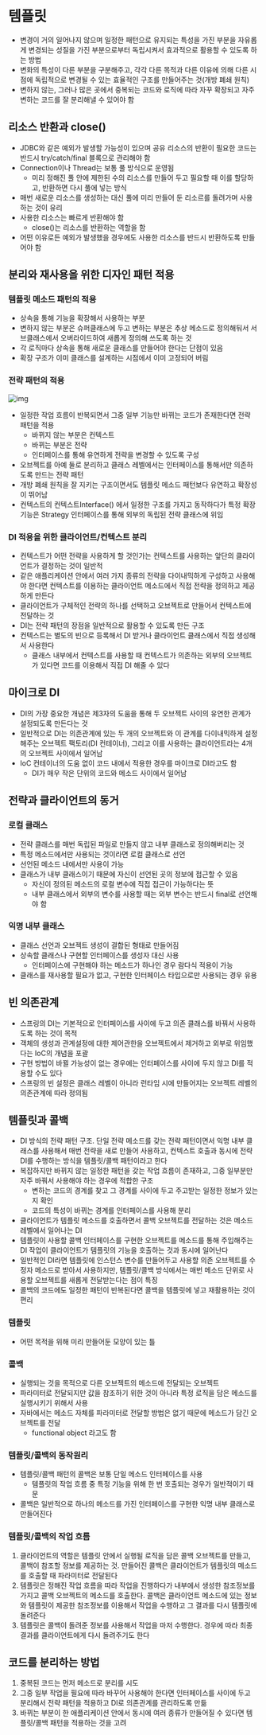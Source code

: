 템플릿
========

- 변경이 거의 일어나지 않으며 일정한 패턴으로 유지되는 특성을 가진 부분을 자유롭게 변경되는 성질을 가진 부분으로부터 독립시켜서 효과적으로 활용할 수 있도록 하는 방법
- 변화의 특성이 다른 부분을 구분해주고, 각각 다른 목적과 다른 이유에 의해 다른 시점에 독립적으로 변경될 수 있는 효율적인 구조를 만들어주는 것(개방 폐쇄 원칙)
- 변하지 않는, 그러나 많은 곳에서 중복되는 코드와 로직에 따라 자꾸 확장되고 자주 변하는 코드를 잘 분리해낼 수 있어야 함
 

## 리소스 반환과 close()

- JDBC와 같은 예외가 발생할 가능성이 있으며 공유 리소스의 반환이 필요한 코드는 반드시 try/catch/final 블록으로 관리해야 함
- Connection이나 Thread는 보통 풀 방식으로 운영됨
  - 미리 정해진 풀 안에 제한된 수의 리소스를 만들어 두고 필요할 때 이를 할당하고, 반환하면 다시 풀에 넣는 방식
- 매번 새로운 리소스를 생성하는 대신 풀에 미리 만들어 둔 리소르를 돌려가며 사용하는 것이 유리
- 사용한 리소스는 빠르게 반환해야 함
  - close()는 리소스를 반환하는 역할을 함
- 어떤 이유로든 예외가 발생했을 경우에도 사용한 리소스를 반드시 반환하도록 만들어야 함


## 분리와 재사용을 위한 디자인 패턴 적용

### 템플릿 메소드 패턴의 적용

- 상속을 통해 기능을 확장해서 사용하는 부분
- 변하지 않는 부분은 슈퍼클래스에 두고 변하는 부분은 추상 메소드로 정의해둬서 서브클래스에서 오버라이드하여 새롭게 정의해 쓰도록 하는 것
- 각 로직마다 상속을 통해 새로운 클래스를 만들어야 한다는 단점이 있음
- 확장 구조가 이미 클래스를 설계하는 시점에서 이미 고정되어 버림


### 전략 패턴의 적용

![img](https://www.researchgate.net/profile/Abbas_Rasoolzadegan/publication/257482232/figure/fig3/AS:614100669304854@1523424417759/The-structure-of-the-Strategy-pattern-It-provides-broadcast-communication-A-subject.png)


- 일정한 작업 흐름이 반복되면서 그중 일부 기능만 바뀌는 코드가 존재한다면 전략 패턴을 적용
  - 바뀌지 않는 부분은 컨텍스트
  - 바뀌는 부분은 전략
  - 인터페이스를 통해 유연하게 전략을 변경할 수 있도록 구성
- 오브젝트를 아예 둘로 분리하고 클래스 레벨에서는 인터페이스를 통해서만 의존하도록 만드는 전략 패턴
- 개방 폐쇄 원칙을 잘 지키는 구조이면서도 템플릿 메소드 패턴보다 유연하고 확장성이 뛰어남
- 컨텍스트의 컨텍스트Interface() 에서 일정한 구조를 가지고 동작하다가 특정 확장 기능은 Strategy 인터페이스를 통해 외부의 독립된 전략 클래스에 위임


### DI 적용을 위한 클라이언트/컨텍스트 분리

- 컨텍스트가 어떤 전략을 사용하게 할 것인가는 컨텍스트를 사용하는 앞단의 클라이언트가 결정하는 것이 일반적
 - 같은 애플리케이션 안에서 여러 가지 종류의 전략을 다이내믹하게 구성하고 사용해야 한다면 컨텍스트를 이용하는 클라이언트 메소드에서 직접 전략을 정의하고 제공하게 만든다
 - 클라이언트가 구체적인 전략의 하나를 선택하고 오브젝트로 만들어서 컨텍스트에 전달하는 것
- DI는 전략 패턴의 장점을 일반적으로 활용할 수 있도록 만든 구조
- 컨텍스트는 별도의 빈으로 등록해서 DI 받거나 클라이언트 클래스에서 직접 생성해서 사용한다
  - 클래스 내부에서 컨텍스트를 사용할 때 컨텍스트가 의존하는 외부의 오브젝트가 있다면 코드를 이용해서 직접 DI 해줄 수 있다


## 마이크로 DI

- DI의 가장 중요한 개념은 제3자의 도움을 통해 두 오브젝트 사이의 유연한 관계가 설정되도록 만든다는 것
- 일반적으로 DI는 의존관계에 있는 두 개의 오브젝트와 이 관계를 다이내믹하게 설정해주는 오브젝트 팩토리(DI 컨테이너), 그리고 이를 사용하는 클라이언트라는 4개의 오브젝트 사이에서 일어남
- IoC 컨테이너의 도움 없이 코드 내에서 적용한 경우를 마이크로 DI라고도 함
  - DI가 매우 작은 단위의 코드와 메소드 사이에서 일어남


## 전략과 클라이언트의 동거

### 로컬 클래스

- 전략 클래스를 매번 독립된 파일로 만들지 않고 내부 클래스로 정의해버리는 것
- 특정 메소드에서만 사용되는 것이라면 로컬 클래스로 선언
- 선언된 메소드 내에서만 사용이 가능
- 클래스가 내부 클래스이기 때문에 자신이 선언된 곳의 정보에 접근할 수 있음
  - 자신이 정의된 메소드의 로컬 변수에 직접 접근이 가능하다는 뜻
  - 내부 클래스에서 외부의 변수를 사용할 때는 외부 변수는 반드시 final로 선언해야 함


### 익명 내부 클래스

- 클래스 선언과 오브젝트 생성이 결합된 형태로 만들어짐
- 상속할 클래스나 구현할 인터페이스를 생성자 대신 사용
  - 인터페이스에 구현해야 하는 메소드가 하나인 경우 람다식 적용이 가능
- 클래스를 재사용할 필요가 없고, 구현한 인터페이스 타입으로만 사용되는 경우 유용


## 빈 의존관계

- 스프링의 DI는 기본적으로 인터페이스를 사이에 두고 의존 클래스를 바꿔서 사용하도록 하는 것이 목적
- 객체의 생성과 관계설정에 대한 제어관한을 오브젝트에서 제거하고 외부로 위임했다는 IoC의 개념을 포괄
- 구현 방법이 바뀔 가능성이 없는 경우에는 인터페이스를 사이에 두지 않고 DI를 적용할 수도 있다
- 스프링의 빈 설정은 클래스 레벨이 아니라 런타임 시에 만들어지는 오브젝트 레벨의 의존관계에 따라 정의됨
  

## 템플릿과 콜백

- DI 방식의 전략 패턴 구조. 단일 전략 메소드를 갖는 전략 패턴이면서 익명 내부 클래스를 사용해서 매번 전략을 새로 만들어 사용하고, 컨텍스트 호출과 동시에 전략 DI를 수행하는 방식을 템플릿/콜백 패턴이라고 한다
- 복잡하지만 바뀌지 않는 일정한 패턴을 갖는 작업 흐름이 존재하고, 그중 일부분만 자주 바꿔서 사용해야 하는 경우에 적합한 구조
  - 변하는 코드의 경계를 찾고 그 경계를 사이에 두고 주고받는 일정한 정보가 있는지 확인
  - 코드의 특성이 바뀌는 경계를 인터페이스를 사용해 분리
- 클라이언트가 템플릿 메소드를 호출하면서 콜백 오브젝트를 전달하는 것은 메소드 레벨에서 일어나는 DI
- 템플릿이 사용할 콜백 인터페이스를 구현한 오브젝트를 메소드를 통해 주입해주는 DI 작업이 클라이언트가 템플릿의 기능을 호출하는 것과 동시에 일어난다
- 일반적인 DI라면 템플릿에 인스턴스 변수를 만들어두고 사용할 의존 오브젝트를 수정자 메소드로 받아서 사용하지만, 템플릿/콜백 방식에서는 매번 메소드 단위로 사용할 오브젝트를 새롭게 전달받는다는 점이 특징
- 콜백의 코드에도 일정한 패턴이 반복된다면 콜백을 템플릿에 넣고 재활용하는 것이 편리


### 템플릿

- 어떤 목적을 위해 미리 만들어둔 모양이 있는 틀

### 콜백

- 실행되는 것을 목적으로 다른 오브젝트의 메소드에 전달되는 오브젝트
- 파라미터로 전달되지만 값을 참조하기 위한 것이 아니라 특정 로직을 담은 메소드를 실행시키기 위해서 사용
- 자바에서는 메소드 자체를 파라미터로 전달할 방법은 없기 때문에 메소드가 담긴 오브젝트를 전달
  - functional object 라고도 함


### 템플릿/콜백의 동작원리

- 템플릿/콜백 패턴의 콜백은 보통 단일 메소드 인터페이스를 사용
  - 템플릿의 작업 흐름 중 특정 기능을 위해 한 번 호출되는 경우가 일반적이기 때문
- 콜백은 일반적으로 하나의 메소드를 가진 인터페이스를 구현한 익명 내부 클래스로 만들어진다


### 템플릿/콜백의 작업 흐름

1. 클라이언트의 역할은 템플릿 안에서 실행될 로직을 담은 콜백 오브젝트를 만들고, 콜백이 참조할 정보를 제공하는 것. 만들어진 콜백은 클라이언트가  템플릿의 메소드를 호출할 때 파라미터로 전달된다
2. 템플릿은 정해진 작업 흐름을 따라 작업을 진행하다가 내부에서 생성한 참조정보를 가지고 콜백 오브젝트의 메소드를 호출한다. 콜백은 클라이언트 메소드에 있는 정보와 템플릿이 제공한 참조정보를 이용해서 작업을 수행하고 그 결과를 다시 템플릿에 돌려준다
3. 템플릿은 콜백이 돌려준 정보를 사용해서 작업을 마저 수행한다. 경우에 따라 최종 결과를 클라이언트에게 다시 돌려주기도 한다


## 코드를 분리하는 방법

1. 중복된 코드는 먼저 메소드로 분리를 시도
2. 그중 일부 작업을 필요에 따라 바꾸어 사용해야 한다면 인터페이스를 사이에 두고 분리해서 전략 패턴을 적용하고 DI로 의존관계를 관리하도록 만듦
3. 바뀌는 부분이 한 애플리케이션 안에서 동시에 여러 종류가 만들어질 수 있다면 템플릿/콜백 패턴을 적용하는 것을 고려

